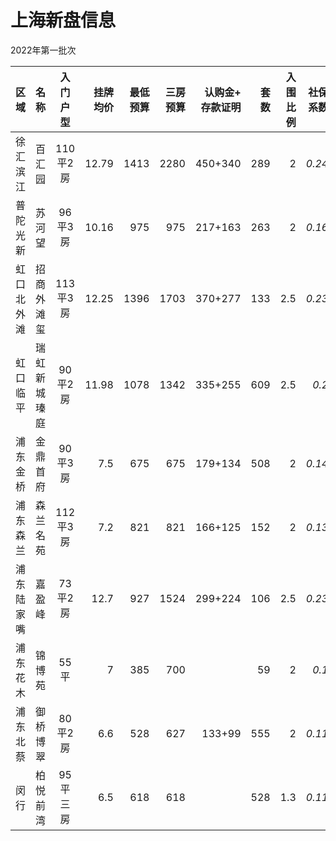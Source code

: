 # 上海新盘信息

2022年第一批次

| 区域| 名称 | 入门<br>户型 | 挂牌<br>均价 | 最低<br>预算 | 三房<br>预算 | 认购金+<br>存款证明 | 套数 | 入围<br>比例 | 社保<br>系数 | 积分 | 认购<br>日期 | 开盘<br>日期 |
| :- | :- | :-: | -: | -: | -: | -: | -: | -: | -: | -: | :-: | :-: |
| 徐汇滨江 | 百汇园 | 110平2房 | 12.79 | 1413 | 2280 | 450+340 | 289 | 2 | *0.24* | 触发 | 02/25 | 03/20 |
| 普陀光新 | 苏河望 | 96平3房 | 10.16 | 975 | 975 | 217+163 | 263 | 2 | *0.16* | - | 03/03 | 03/25 |
| 虹口北外滩 | 招商外滩玺 | 113平3房 | 12.25 | 1396 | 1703 | 370+277 | 133 | 2.5 | *0.23* | 0 | 02/27 | 03/23 |
| 虹口临平 | 瑞虹新城瑧庭 | 90平2房 | 11.98 | 1078 | 1342 | 335+255 | 609 | 2.5 | *0.2* | - | 03/01 | 03/31 |
| 浦东金桥 | 金鼎首府 | 90平3房 | 7.5 | 675 | 675 | 179+134 | 508 | 2 | *0.14* | - | 03/05 | 04/01 |
| 浦东森兰 | 森兰名苑 | 112平3房 | 7.2 | 821 | 821 | 166+125 | 152 | 2 | *0.13* |  | 03/08 | 03/30 |
| 浦东陆家嘴 | 嘉盈峰 | 73平2房 | 12.7 | 927 | 1524 | 299+224 | 106 | 2.5 | *0.23* | - | 03/03 | 03/29 |
| 浦东花木 | 锦博苑 | 55平 | 7 | 385 | 700 | | 59 | 2 | *0.1* |  |  |  |
| 浦东北蔡 | 御桥博翠 | 80平2房 | 6.6 | 528 | 627 | 133+99 | 555 | 2 | *0.11* |  | 03/06 | 03/31 |
| 闵行 | 柏悦前湾 | 95平三房 | 6.5 | 618 | 618 | | 528 | 1.3 | *0.11* |  |  |  |
